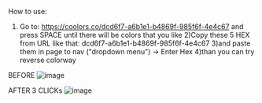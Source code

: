 How to use:

1) Go to: https://coolors.co/dcd6f7-a6b1e1-b4869f-985f6f-4e4c67
   and press SPACE until there will be colors that you like
2)Copy these 5 HEX from URL like that: dcd6f7-a6b1e1-b4869f-985f6f-4e4c67
3)and paste them in page to nav ("dropdown menu") -> Enter Hex
4)than you can try reverse colorway

BEFORE
![image](https://github.com/Marcus0035/read-readme-change-colors-with-JS/assets/89163014/8203c4d1-02ce-4ec8-9d36-5d0c39d31326)


AFTER 3 CLICKs
![image](https://github.com/Marcus0035/read-readme-change-colors-with-JS/assets/89163014/9cde5dbb-ead5-473d-89cf-7da21c35af77)

